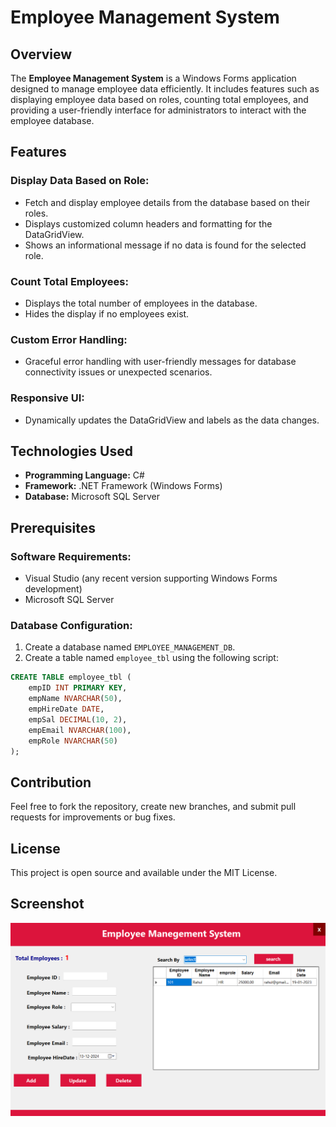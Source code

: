 # Employee Management System

## Overview

The **Employee Management System** is a Windows Forms application designed to manage employee data efficiently. It includes features such as displaying employee data based on roles, counting total employees, and providing a user-friendly interface for administrators to interact with the employee database.

## Features

### Display Data Based on Role:
- Fetch and display employee details from the database based on their roles.
- Displays customized column headers and formatting for the DataGridView.
- Shows an informational message if no data is found for the selected role.

### Count Total Employees:
- Displays the total number of employees in the database.
- Hides the display if no employees exist.

### Custom Error Handling:
- Graceful error handling with user-friendly messages for database connectivity issues or unexpected scenarios.

### Responsive UI:
- Dynamically updates the DataGridView and labels as the data changes.

## Technologies Used

- **Programming Language:** C#
- **Framework:** .NET Framework (Windows Forms)
- **Database:** Microsoft SQL Server

## Prerequisites

### Software Requirements:
- Visual Studio (any recent version supporting Windows Forms development)
- Microsoft SQL Server

### Database Configuration:
1. Create a database named `EMPLOYEE_MANAGEMENT_DB`.
2. Create a table named `employee_tbl` using the following script:

```sql
CREATE TABLE employee_tbl (
    empID INT PRIMARY KEY,
    empName NVARCHAR(50),
    empHireDate DATE,
    empSal DECIMAL(10, 2),
    empEmail NVARCHAR(100),
    empRole NVARCHAR(50)
);
```

## Contribution

Feel free to fork the repository, create new branches, and submit pull requests for improvements or bug fixes.

## License

This project is open source and available under the MIT License.
## Screenshot

![Project Screenshot](./Employee_Manegement_System.png)
